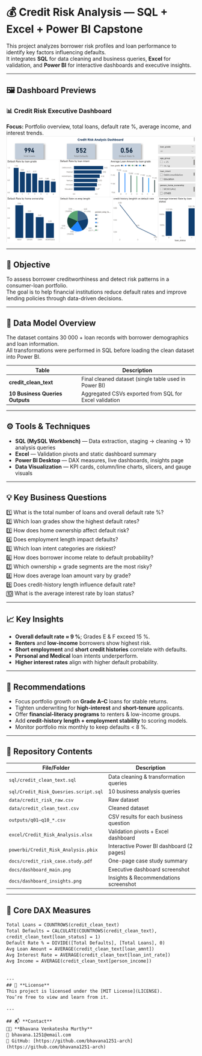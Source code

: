 # 💰 Credit Risk Analysis — SQL + Excel + Power BI Capstone  

This project analyzes borrower risk profiles and loan performance to identify key factors influencing defaults.  
It integrates **SQL** for data cleaning and business queries, **Excel** for validation, and **Power BI** for interactive dashboards and executive insights.

---

## 🖼️ Dashboard Previews  

### 📊 Credit Risk Executive Dashboard  
**Focus:** Portfolio overview, total loans, default rate %, average income, and interest trends.  
![Executive Dashboard](dashboard_main.png)


---

## 🎯 **Objective**  
To assess borrower creditworthiness and detect risk patterns in a consumer-loan portfolio.  
The goal is to help financial institutions reduce default rates and improve lending policies through data-driven decisions.

---

## 🧩 **Data Model Overview**  
The dataset contains 30 000 + loan records with borrower demographics and loan information.  
All transformations were performed in SQL before loading the clean dataset into Power BI.  

| Table | Description |
|--------|-------------|
| **credit_clean_text** | Final cleaned dataset (single table used in Power BI) |
| **10 Business Queries Outputs** | Aggregated CSVs exported from SQL for Excel validation |

---

## ⚙️ **Tools & Techniques**  
- **SQL (MySQL Workbench)** — Data extraction, staging → cleaning → 10 analysis queries  
- **Excel** — Validation pivots and static dashboard summary  
- **Power BI Desktop** — DAX measures, live dashboards, insights page  
- **Data Visualization** — KPI cards, column/line charts, slicers, and gauge visuals  

---

## 💡 **Key Business Questions**
1️⃣ What is the total number of loans and overall default rate %?  
2️⃣ Which loan grades show the highest default rates?  
3️⃣ How does home ownership affect default risk?  
4️⃣ Does employment length impact defaults?  
5️⃣ Which loan intent categories are riskiest?  
6️⃣ How does borrower income relate to default probability?  
7️⃣ Which ownership × grade segments are the most risky?  
8️⃣ How does average loan amount vary by grade?  
9️⃣ Does credit-history length influence default rate?  
🔟 What is the average interest rate by loan status?  

---

## 📈 **Key Insights**
- **Overall default rate ≈ 9 %**; Grades E & F exceed 15 %.  
- **Renters** and **low-income** borrowers show highest risk.  
- **Short employment** and **short credit histories** correlate with defaults.  
- **Personal and Medical** loan intents underperform.  
- **Higher interest rates** align with higher default probability.  

---

## 🧭 **Recommendations**
- Focus portfolio growth on **Grade A–C** loans for stable returns.  
- Tighten underwriting for **high-interest** and **short-tenure** applicants.  
- Offer **financial-literacy programs** to renters & low-income groups.  
- Add **credit-history length + employment stability** to scoring models.  
- Monitor portfolio mix monthly to keep defaults < 8 %.  

---

## 📂 **Repository Contents**
| File/Folder | Description |
|--------------|-------------|
| `sql/credit_clean_text.sql` | Data cleaning & transformation queries |
| `sql/Credit_Risk_Quesries.script.sql` | 10 business analysis queries |
| `data/credit_risk_raw.csv` | Raw dataset |
| `data/credit_clean_text.csv` | Cleaned dataset |
| `outputs/q01–q10_*.csv` | CSV results for each business question |
| `excel/Credit_Risk_Analysis.xlsx` | Validation pivots + Excel dashboard |
| `powerbi/Credit_Risk_Analysis.pbix` | Interactive Power BI dashboard (2 pages) |
| `docs/credit_risk_case.study.pdf` | One-page case study summary |
| `docs/dashboard_main.png` | Executive dashboard screenshot |
| `docs/dashboard_insights.png` | Insights & Recommendations screenshot |

---

## 🧮 **Core DAX Measures**
```DAX
Total Loans = COUNTROWS(credit_clean_text)
Total Defaults = CALCULATE(COUNTROWS(credit_clean_text), credit_clean_text[loan_status] = 1)
Default Rate % = DIVIDE([Total Defaults], [Total Loans], 0)
Avg Loan Amount = AVERAGE(credit_clean_text[loan_amnt])
Avg Interest Rate = AVERAGE(credit_clean_text[loan_int_rate])
Avg Income = AVERAGE(credit_clean_text[person_income])


---
## 🧾 **License**
This project is licensed under the [MIT License](LICENSE).  
You’re free to view and learn from it.

---

## 📬 **Contact**
👩‍💻 **Bhavana Venkatesha Murthy**  
📧 bhavana.1251@email.com  
🔗 GitHub: [https://github.com/bhavana1251-arch](https://github.com/bhavana1251-arch)
